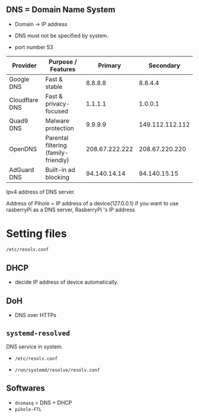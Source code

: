 ## DNS = Domain Name System 
* Domain → IP address

* DNS must not be specified by system.

* port number 53


| Provider       | Purpose / Features                   | Primary        | Secondary       |
| -------------- | ------------------------------------ | -------------- | --------------- |
| Google DNS     | Fast & stable                        | 8.8.8.8        | 8.8.4.4         |
| Cloudflare DNS | Fast & privacy-focused               | 1.1.1.1        | 1.0.0.1         |
| Quad9 DNS      | Malware protection                   | 9.9.9.9        | 149.112.112.112 |
| OpenDNS        | Parental filtering (family-friendly) | 208.67.222.222 | 208.67.220.220  |
| AdGuard DNS    | Built-in ad blocking                 | 94.140.14.14   | 94.140.15.15    |

Ipv4 address of DNS server.

Address of Pihole = IP address of a device(127.0.0.1) 
if you want to use rasberryPi as a DNS server, RasberryPi 's IP address

# Setting files
```bash
/etc/resolv.conf
```

## DHCP
* decide IP address of device automatically.

## DoH

* DNS over HTTPs

## `systemd-resolved`

DNS service in system.

* `/etc/resolv.conf`

* `/run/systemd/resolve/resolv.conf` 

 
## Softwares
* `dnsmasq` = DNS + DHCP
* `pihole-FTL`



